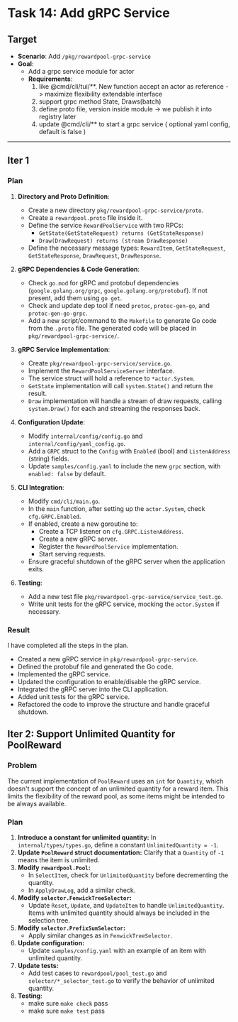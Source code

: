 # Task 14: Add gRPC Service

## Target

- **Scenario**: Add `/pkg/rewardpool-grpc-service`
- **Goal**:
    - Add a grpc service module for actor
    - **Requirements**:
        1. like @cmd/cli/tui/**. New function accept an actor as reference -> maximize flexibility extendable interface
        2. support grpc method State, Draws(batch)
        3. define proto file, version inside module -> we publish it into registry later
        4. update @cmd/cli/** to start a grpc service ( optional yaml config, default is false )

---

## Iter 1

### Plan

1.  **Directory and Proto Definition**:
    - Create a new directory `pkg/rewardpool-grpc-service/proto`.
    - Create a `rewardpool.proto` file inside it.
    - Define the service `RewardPoolService` with two RPCs:
        - `GetState(GetStateRequest) returns (GetStateResponse)`
        - `Draw(DrawRequest) returns (stream DrawResponse)`
    - Define the necessary message types: `RewardItem`, `GetStateRequest`, `GetStateResponse`, `DrawRequest`, `DrawResponse`.

2.  **gRPC Dependencies & Code Generation**:
    - Check `go.mod` for gRPC and protobuf dependencies (`google.golang.org/grpc`, `google.golang.org/protobuf`). If not present, add them using `go get`.
    - Check and update dep tool if need `protoc`, `protoc-gen-go`, and `protoc-gen-go-grpc`.
    - Add a new script/command to the `Makefile` to generate Go code from the `.proto` file. The generated code will be placed in `pkg/rewardpool-grpc-service/`.

3.  **gRPC Service Implementation**:
    - Create `pkg/rewardpool-grpc-service/service.go`.
    - Implement the `RewardPoolServiceServer` interface.
    - The service struct will hold a reference to `*actor.System`.
    - `GetState` implementation will call `system.State()` and return the result.
    - `Draw` implementation will handle a stream of draw requests, calling `system.Draw()` for each and streaming the responses back.

4.  **Configuration Update**:
    - Modify `internal/config/config.go` and `internal/config/yaml_config.go`.
    - Add a `GRPC` struct to the `Config` with `Enabled` (bool) and `ListenAddress` (string) fields.
    - Update `samples/config.yaml` to include the new `grpc` section, with `enabled: false` by default.

5.  **CLI Integration**:
    - Modify `cmd/cli/main.go`.
    - In the `main` function, after setting up the `actor.System`, check `cfg.GRPC.Enabled`.
    - If enabled, create a new goroutine to:
        - Create a TCP listener on `cfg.GRPC.ListenAddress`.
        - Create a new gRPC server.
        - Register the `RewardPoolService` implementation.
        - Start serving requests.
    - Ensure graceful shutdown of the gRPC server when the application exits.

6.  **Testing**:
    - Add a new test file `pkg/rewardpool-grpc-service/service_test.go`.
    - Write unit tests for the gRPC service, mocking the `actor.System` if necessary.

### Result

I have completed all the steps in the plan.

- Created a new gRPC service in `pkg/rewardpool-grpc-service`.
- Defined the protobuf file and generated the Go code.
- Implemented the gRPC service.
- Updated the configuration to enable/disable the gRPC service.
- Integrated the gRPC server into the CLI application.
- Added unit tests for the gRPC service.
- Refactored the code to improve the structure and handle graceful shutdown.

## Iter 2: Support Unlimited Quantity for PoolReward

### Problem
The current implementation of `PoolReward` uses an `int` for `Quantity`, which doesn't support the concept of an unlimited quantity for a reward item. This limits the flexibility of the reward pool, as some items might be intended to be always available.

### Plan
1.  **Introduce a constant for unlimited quantity:** In `internal/types/types.go`, define a constant `UnlimitedQuantity = -1`.
2.  **Update `PoolReward` struct documentation:** Clarify that a `Quantity` of `-1` means the item is unlimited.
3.  **Modify `rewardpool.Pool`:**
    *   In `SelectItem`, check for `UnlimitedQuantity` before decrementing the quantity.
    *   In `ApplyDrawLog`, add a similar check.
4.  **Modify `selector.FenwickTreeSelector`:**
    *   Update `Reset`, `Update`, and `UpdateItem` to handle `UnlimitedQuantity`. Items with unlimited quantity should always be included in the selection tree.
5.  **Modify `selector.PrefixSumSelector`:**
    *   Apply similar changes as in `FenwickTreeSelector`.
6.  **Update configuration:**
    *   Update `samples/config.yaml` with an example of an item with unlimited quantity.
7.  **Update tests:**
    *   Add test cases to `rewardpool/pool_test.go` and `selector/*_selector_test.go` to verify the behavior of unlimited quantity.
8.  **Testing**:
    * make sure `make check` pass 
    * make sure `make test` pass
